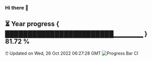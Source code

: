 ### Hi there 👋
⏳ Year progress { ████████████████████████▁▁▁▁▁▁ } 81.72 %
---
⏰ Updated on Wed, 26 Oct 2022 06:27:28 GMT
![Progress Bar CI](https://github.com/liununu/liununu/workflows/Progress%20Bar%20CI/badge.svg)
